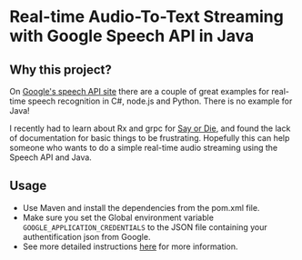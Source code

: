# Real-time Audio-To-Text Streaming with Google Speech API in Java

## Why this project?
On [Google's speech API site](https://cloud.google.com/speech/docs/streaming-recognize) there are a couple of great examples for real-time speech recognition in C#, node.js and Python. There is no example for Java!

I recently had to learn about Rx and grpc for [Say or Die](https://github.com/payallal/sayordie), and found the lack of documentation for basic things to be frustrating. Hopefully this can help someone who wants to do a simple real-time audio streaming using the Speech API and Java.

## Usage
* Use Maven and install the dependencies from the pom.xml file.
* Make sure you set the Global environment variable `GOOGLE_APPLICATION_CREDENTIALS` to the JSON file containing your authentification json from Google.
* See more detailed instructions [here](https://github.com/payallal/sayordie) for more information.


